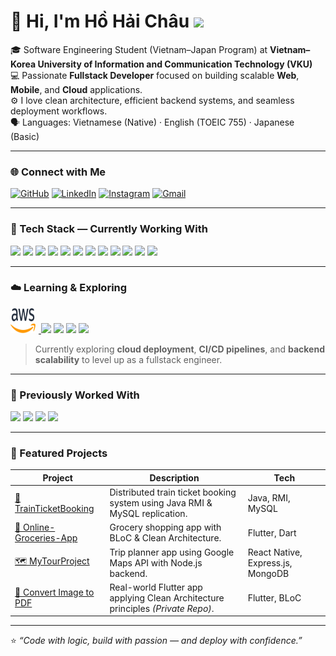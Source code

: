# 👋 Hi, I'm Hồ Hải Châu <img src="https://media.giphy.com/media/mGcNjsfWAjY5AEZNw6/giphy.gif" width="50">


🎓 Software Engineering Student (Vietnam–Japan Program) at **Vietnam–Korea University of Information and Communication Technology (VKU)**  
💻 Passionate **Fullstack Developer** focused on building scalable **Web**, **Mobile**, and **Cloud** applications.  
⚙️ I love clean architecture, efficient backend systems, and seamless deployment workflows.  
🗣️ Languages: Vietnamese (Native) · English (TOEIC 755) · Japanese (Basic)

---

### 🌐 Connect with Me

[![GitHub](https://img.shields.io/badge/GitHub-181717?style=flat-square&logo=github&logoColor=white)](https://github.com/ChauKnockUI)
[![LinkedIn](https://img.shields.io/badge/LinkedIn-0A66C2?style=flat-square&logo=linkedin&logoColor=white)](https://linkedin.com/in/hohaichau)
[![Instagram](https://img.shields.io/badge/Instagram-E4405F?style=flat-square&logo=instagram&logoColor=white)](https://www.instagram.com/chauzkwxrz/)
[![Gmail](https://img.shields.io/badge/Gmail-D14836?style=flat-square&logo=gmail&logoColor=white)](mailto:hhchau.soar88@gmail.com)


---

### 🧰 Tech Stack — Currently Working With

<a href="https://nodejs.org/"><img src="https://cdn.jsdelivr.net/gh/devicons/devicon/icons/nodejs/nodejs-original.svg" width="40"/></a>
<a href="https://expressjs.com/"><img src="https://cdn.jsdelivr.net/gh/devicons/devicon/icons/express/express-original.svg" width="40"/></a>
<a href="https://flutter.dev/"><img src="https://cdn.jsdelivr.net/gh/devicons/devicon/icons/flutter/flutter-original.svg" width="40"/></a>
<a href="https://reactnative.dev/"><img src="https://cdn.jsdelivr.net/gh/devicons/devicon/icons/react/react-original.svg" width="40"/></a>
<a href="https://developer.mozilla.org/en-US/docs/Web/HTML"><img src="https://cdn.jsdelivr.net/gh/devicons/devicon/icons/html5/html5-original.svg" width="40"/></a>
<a href="https://developer.mozilla.org/en-US/docs/Web/CSS"><img src="https://cdn.jsdelivr.net/gh/devicons/devicon/icons/css3/css3-original.svg" width="40"/></a>
<a href="https://www.javascript.com/"><img src="https://cdn.jsdelivr.net/gh/devicons/devicon/icons/javascript/javascript-original.svg" width="40" /></a>
<a href="https://www.typescriptlang.org/"><img src="https://cdn.jsdelivr.net/gh/devicons/devicon/icons/typescript/typescript-original.svg" width="40" /></a>
<a href="https://www.mysql.com/"><img src="https://cdn.jsdelivr.net/gh/devicons/devicon/icons/mysql/mysql-original.svg" width="40"/></a>
<a href="https://www.mongodb.com/"><img src="https://cdn.jsdelivr.net/gh/devicons/devicon/icons/mongodb/mongodb-original.svg" width="40"/></a>
<a href="https://firebase.google.com/"><img src="https://cdn.jsdelivr.net/gh/devicons/devicon/icons/firebase/firebase-plain.svg" width="40"/></a>
<a href="https://www.docker.com/"><img src="https://cdn.jsdelivr.net/gh/devicons/devicon/icons/docker/docker-original.svg" width="40"/></a>

---

### ☁️ Learning & Exploring

<a href="https://aws.amazon.com/" target="_blank">
  <img src="icons/aws.png" alt="AWS" width="40" height="40" style="margin-right: 5px;"/>
</a>
<a href="https://vercel.com/"><img src="https://cdn.jsdelivr.net/gh/simple-icons/simple-icons/icons/vercel.svg" width="40"/></a>
<a href="https://www.nginx.com/"><img src="https://cdn.jsdelivr.net/gh/devicons/devicon/icons/nginx/nginx-original.svg" width="40"/></a>
<a href="https://render.com/"><img src="https://cdn.jsdelivr.net/gh/simple-icons/simple-icons/icons/render.svg" width="40"/></a>
<a href="https://spring.io/projects/spring-boot"><img src="https://cdn.jsdelivr.net/gh/devicons/devicon/icons/spring/spring-original.svg" width="40"/></a>

> Currently exploring **cloud deployment**, **CI/CD pipelines**, and **backend scalability** to level up as a fullstack engineer.

---

### 🧠 Previously Worked With

<a href="https://www.php.net/"><img src="https://cdn.jsdelivr.net/gh/devicons/devicon/icons/php/php-original.svg" width="40"/></a>
<a href="https://www.java.com/"><img src="https://cdn.jsdelivr.net/gh/devicons/devicon/icons/java/java-original.svg" width="40"/></a>
<a href="https://kotlinlang.org/"><img src="https://cdn.jsdelivr.net/gh/devicons/devicon/icons/kotlin/kotlin-original.svg" width="40"/></a>
<a href="https://www.microsoft.com/sql-server"><img src="https://cdn.jsdelivr.net/gh/devicons/devicon/icons/microsoftsqlserver/microsoftsqlserver-plain.svg" width="40"/></a>

---

### 🚀 Featured Projects

| Project | Description | Tech |
|----------|--------------|------|
| [🚆 TrainTicketBooking](https://github.com/ChauKnockUI/TrainTicketBooking) | Distributed train ticket booking system using Java RMI & MySQL replication. | Java, RMI, MySQL |
| [🛒 Online-Groceries-App](https://github.com/ChauKnockUI/Online-Groceries-App) | Grocery shopping app with BLoC & Clean Architecture. | Flutter, Dart |
| [🗺️ MyTourProject](https://github.com/ChauKnockUI/MyTourProject) | Trip planner app using Google Maps API with Node.js backend. | React Native, Express.js, MongoDB |
| [📄 Convert Image to PDF](#) | Real-world Flutter app applying Clean Architecture principles *(Private Repo)*. | Flutter, BLoC |

---

⭐ *“Code with logic, build with passion — and deploy with confidence.”*
